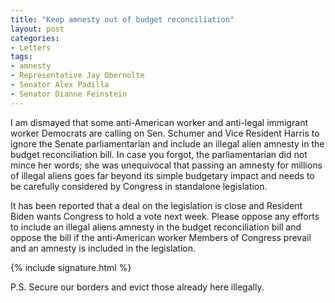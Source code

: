 ```yaml
---
title: "Keep amnesty out of budget reconciliation"
layout: post
categories:
- Letters
tags:
- amnesty
- Representative Jay Obernolte
- Senator Alex Padilla
- Senator Dianne Feinstein
---
```


I am dismayed that some anti-American worker and anti-legal immigrant worker Democrats are calling on Sen. Schumer and Vice Resident Harris to ignore the Senate parliamentarian and include an illegal alien amnesty in the budget reconciliation bill. In case you forgot, the parliamentarian did not mince her words; she was unequivocal that passing an amnesty for millions of illegal aliens goes far beyond its simple budgetary impact and needs to be carefully considered by Congress in standalone legislation.

It has been reported that a deal on the legislation is close and Resident Biden wants Congress to hold a vote next week. Please oppose any efforts to include an illegal aliens amnesty in the budget reconciliation bill and oppose the bill if the anti-American worker Members of Congress prevail and an amnesty is included in the legislation.

{% include signature.html %}

P.S. Secure our borders and evict those already here illegally.
